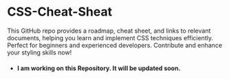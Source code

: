 # CSS-Cheat-Sheat
This GitHub repo provides a roadmap, cheat sheet, and links to relevant documents, helping you learn and implement CSS techniques efficiently. Perfect for beginners and experienced developers. Contribute and enhance your styling skills now!

- #### I am working on this Repository. It will be updated soon.
